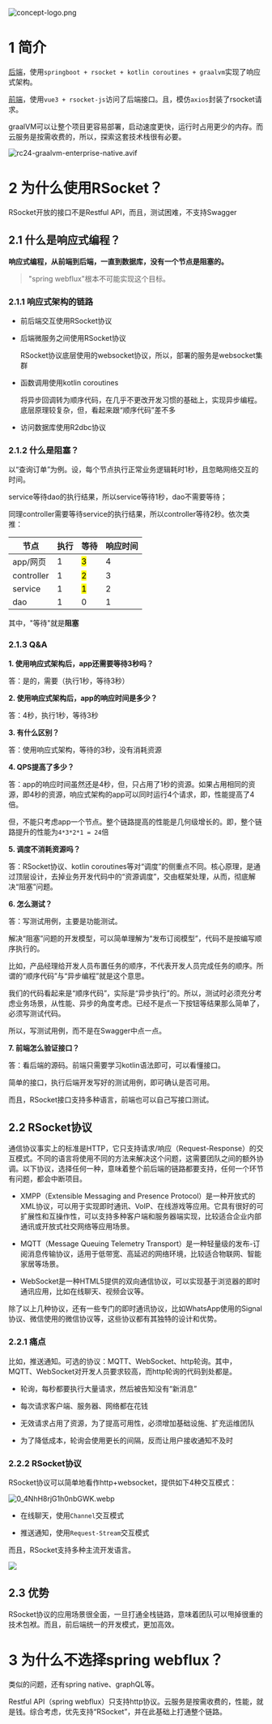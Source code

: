 ![concept-logo.png](assets/concept-logo.png)

# 1 简介

[后端](https://github.com/yuri-li/native/tree/main/springboot-rsocket-kotlin-graalvm)，使用`springboot + rsocket + kotlin coroutines + graalvm`实现了响应式架构。

[前端](https://github.com/yuri-li/native/tree/main/vue3-rsocket-app)，使用`vue3 + rsocket-js`访问了后端接口。且，模仿`axios`封装了rsocket请求。

graalVM可以让整个项目更容易部署，启动速度更快，运行时占用更少的内存。而云服务是按需收费的，所以，探索这套技术栈很有必要。

<img src="assets/rc24-graalvm-enterprise-native.png" title="" alt="rc24-graalvm-enterprise-native.avif" data-align="inline">

# 2 为什么使用RSocket？

RSocket开放的接口不是Restful API，而且，测试困难，不支持Swagger

## 2.1 什么是响应式编程？

**响应式编程，从前端到后端，一直到数据库，没有一个节点是阻塞的。**

>  "spring webflux"根本不可能实现这个目标。

### 2.1.1 响应式架构的链路

- 前后端交互使用RSocket协议

- 后端微服务之间使用RSocket协议
  
  RSocket协议底层使用的websocket协议，所以，部署的服务是websocket集群

- 函数调用使用kotlin coroutines
  
  将异步回调转为顺序代码，在几乎不更改开发习惯的基础上，实现异步编程。底层原理较复杂，但，看起来跟“顺序代码”差不多

- 访问数据库使用R2dbc协议

### 2.1.2 什么是阻塞？

以“查询订单”为例。设，每个节点执行正常业务逻辑耗时1秒，且忽略网络交互的时间。

service等待dao的执行结果，所以service等待1秒，dao不需要等待；

同理controller需要等待service的执行结果，所以controller等待2秒。依次类推：

| 节点         | 执行  | 等待             | 响应时间 |
| ---------- | --- | -------------- | ---- |
| app/网页     | 1   | <mark>3</mark> | 4    |
| controller | 1   | <mark>2</mark> | 3    |
| service    | 1   | <mark>1</mark> | 2    |
| dao        | 1   | 0              | 1    |

其中，"等待"就是**阻塞**

### 2.1.3 Q&A

**1. 使用响应式架构后，app还需要等待3秒吗？**

答：是的，需要（执行1秒，等待3秒）

**2. 使用响应式架构后，app的响应时间是多少？**

答：4秒，执行1秒，等待3秒

**3. 有什么区别？**

答：使用响应式架构，等待的3秒，没有消耗资源

**4. QPS提高了多少？**

答：app的响应时间虽然还是4秒，但，只占用了1秒的资源。如果占用相同的资源，即4秒的资源，响应式架构的app可以同时运行4个请求，即，性能提高了4倍。

但，不能只考虑app一个节点。整个链路提高的性能是几何级增长的。即，整个链路提升的性能为`4*3*2*1 = 24`倍

**5. 调度不消耗资源吗？**

答：RSocket协议、kotlin coroutines等对“调度”的侧重点不同。核心原理，是通过顶层设计，去掉业务开发代码中的“资源调度”，交由框架处理，从而，彻底解决“阻塞”问题。

**6. 怎么测试？**

答：写测试用例，主要是功能测试。

解决“阻塞”问题的开发模型，可以简单理解为“发布订阅模型”，代码不是按编写顺序执行的。

比如，产品经理给开发人员布置任务的顺序，不代表开发人员完成任务的顺序。所谓的“顺序代码”与“异步编程”就是这个意思。

我们的代码看起来是“顺序代码”，实际是“异步执行”的。所以，测试时必须充分考虑业务场景，从性能、异步的角度考虑。已经不是点一下按钮等结果那么简单了，必须写测试代码。

所以，写测试用例，而不是在Swagger中点一点。

**7. 前端怎么验证接口？**

答：看后端的源码。前端只需要学习kotlin语法即可，可以看懂接口。

简单的接口，执行后端开发写好的测试用例，即可确认是否可用。

而且，RSocket接口支持多种语言，前端也可以自己写接口测试。

## 2.2 RSocket协议

通信协议事实上的标准是HTTP，它只支持请求/响应（Request-Response）的交互模式。不同的语言将使用不同的方法来解决这个问题，这需要团队之间的额外协调。以下协议，选择任何一种，意味着整个前后端的链路都要支持，任何一个环节有问题，都会中断项目。

- XMPP（Extensible Messaging and Presence Protocol）是一种开放式的XML协议，可以用于实现即时通讯、VoIP、在线游戏等应用。它具有很好的可扩展性和互操作性，可以支持多种客户端和服务器端实现，比较适合企业内部通讯或开放式社交网络等应用场景。

- MQTT（Message Queuing Telemetry Transport）是一种轻量级的发布-订阅消息传输协议，适用于低带宽、高延迟的网络环境，比较适合物联网、智能家居等场景。

- WebSocket是一种HTML5提供的双向通信协议，可以实现基于浏览器的即时通讯应用，比如在线聊天、视频会议等。

除了以上几种协议，还有一些专门的即时通讯协议，比如WhatsApp使用的Signal协议、微信使用的微信协议等，这些协议都有其独特的设计和优势。

### 2.2.1 痛点

比如，推送通知。可选的协议：MQTT、WebSocket、http轮询。其中，MQTT、WebSocket对开发人员要求较高，而http轮询的代码到处都是。

- 轮询，每秒都要执行大量请求，然后被告知没有“新消息”

- 每次请求客户端、服务器、网络都在花钱

- 无效请求占用了资源，为了提高可用性，必须增加基础设施、扩充运维团队

- 为了降低成本，轮询会使用更长的间隔，反而让用户接收通知不及时

### 2.2.2 RSocket协议

RSocket协议可以简单地看作http+websocket，提供如下4种交互模式：

![0_4NhH8rjG1h0nbGWK.webp](assets/0_4NhH8rjG1h0nbGWK.webp)

- 在线聊天，使用`Channel`交互模式

- 推送通知，使用`Request-Stream`交互模式

而且，RSocket支持多种主流开发语言。

![](assets/rsocket.webp)

## 2.3 优势

RSocket协议的应用场景很全面，一旦打通全栈链路，意味着团队可以甩掉很重的技术包袱。而且，前后端统一的开发模式，更加高效。

# 3 为什么不选择spring webflux？

类似的问题，还有spring native、graphQL等。

Restful API（spring webflux）只支持http协议。云服务是按需收费的，性能，就是钱。综合考虑，优先支持“RSocket”，并在此基础上打通整个链路。
